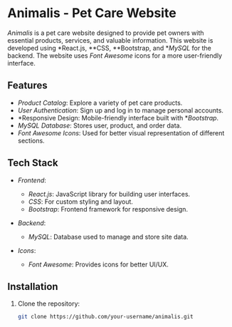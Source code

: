 # Animalis - Pet Care Website

*Animalis* is a pet care website designed to provide pet owners with essential products, services, and valuable information. This website is developed using *React.js, **CSS, **Bootstrap, and **MySQL* for the backend. The website uses *Font Awesome* icons for a more user-friendly interface.

## Features

- *Product Catalog*: Explore a variety of pet care products.
- *User Authentication*: Sign up and log in to manage personal accounts.
- *Responsive Design: Mobile-friendly interface built with **Bootstrap*.
- *MySQL Database*: Stores user, product, and order data.
- *Font Awesome Icons*: Used for better visual representation of different sections.

## Tech Stack

- *Frontend*:
  - *React.js*: JavaScript library for building user interfaces.
  - *CSS*: For custom styling and layout.
  - *Bootstrap*: Frontend framework for responsive design.

- *Backend*:
  - *MySQL*: Database used to manage and store site data.

- *Icons*:
  - *Font Awesome*: Provides icons for better UI/UX.

## Installation

1. Clone the repository:
   ```bash
   git clone https://github.com/your-username/animalis.git
